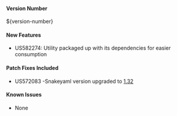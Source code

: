 #### Version Number
${version-number}

#### New Features
- US582274: Utility packaged up with its dependencies for easier consumption

#### Patch Fixes Included
- US572083 -Snakeyaml version upgraded to [1.32](https://bitbucket.org/snakeyaml/snakeyaml/wiki/Changes)

#### Known Issues
- None
